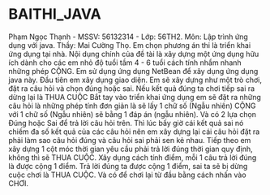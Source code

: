 # BAITHI_JAVA
Phạm Ngọc Thạnh - MSSV: 56132314 - Lớp: 56TH2.
Môn: Lập trình ứng dụng với java. Thầy: Mai Cường Thọ.
Em chọn phương án thi là triển khai ứng dụng tại nhà.
Nội dụng chính của đề tài là xây dựng một ứng dụng hữu ích dành cho các em nhỏ độ tuổi tầm 4 - 6 tuổi cách tính nhẩm nhanh những phép CỘNG. 
Em sử dụng ứng dụng NetBean để xây dụng ứng dụng java này.
Đầu tiên em xây dụng giao diện. Em sẽ xây dựng như một trò chơi, đặt ra câu hỏi và chọn đúng hoặc sai. Nếu kết quả đúng ta chơi tiếp sai ra dừng lại là THUA CUỘC
Bắt tay vào triển khai ứng dụng em sẽ đặt ra những câu hỏi là những phép tính đơn giản là sẽ lấy 1 chữ số (Ngẫu nhiên) CỘNG với 1 chữ số (Ngẫu nhiên) sẽ bằng 1 đáp án (ngẫu nhiên). Và có 2 lựa chọn Đúng hoặc Sai để trả lời câu hỏi trên.
Thì lúc bấy giờ cái kết quả sai nó chiếm đa số kết quả của các câu hỏi nên em xây dựng lại cái câu hỏi đặt ra phải làm sao câu hỏi đúng và câu hỏi sai phải sen kẻ nhau.
Tiếp theo em xây dựng 1 cột móc thời gian yêu cầu phải trả lời đúng thời gian quy định, không thì sẽ THUA CUỘC.
Xây dụng cách tính điểm, mỗi 1 câu trả lời đúng là được cộng 1 điểm.
Trả lời đúng ta được cộng 1 điểm, sai ta sẽ bị dừng cuộc chơi là THUA CUỘC.
Và có để chơi lại từ đầu bằng cách nhấn vào CHƠI.
